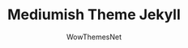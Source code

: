 ---
title: "Mediumish Theme Jekyll"
github: https://github.com/wowthemesnet/mediumish-theme-jekyll
demo: https://wowthemesnet.github.io/mediumish-theme-jekyll/
author: WowThemesNet
ssg:
  - Jekyll
cms:
  - No Cms
---